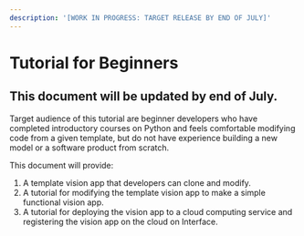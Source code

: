 ```yaml
---
description: '[WORK IN PROGRESS: TARGET RELEASE BY END OF JULY]'
---
```


# Tutorial for Beginners

## This document will be updated by end of July.

Target audience of this tutorial are beginner developers who have completed introductory courses on Python and feels comfortable modifying code from a given template, but do not have experience building a new model or a software product from scratch. 

This document will provide:

1. A template vision app that developers can clone and modify.
2. A tutorial for modifying the template vision app to make a simple functional vision app.
3. A tutorial for deploying the vision app to a cloud computing service and registering the vision app on the cloud on Interface.



